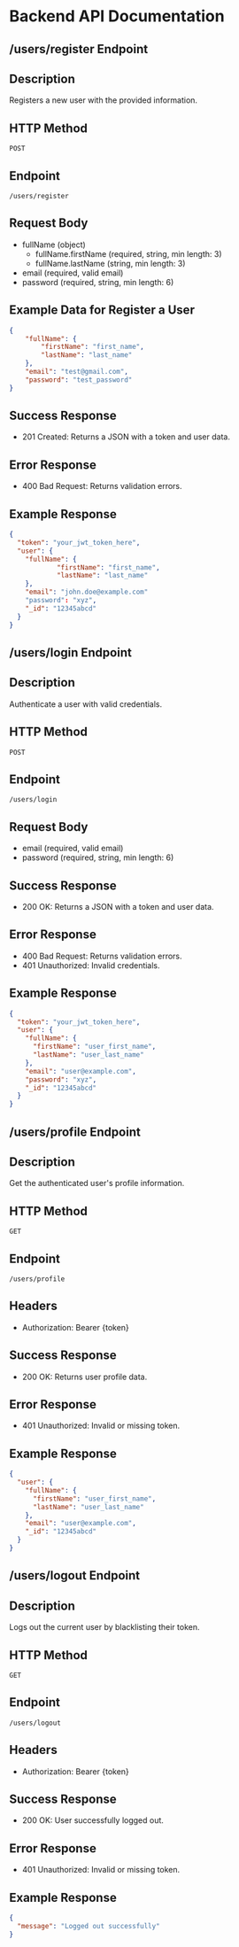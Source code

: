 # Backend API Documentation

## /users/register Endpoint

## Description
Registers a new user with the provided information.

## HTTP Method
`POST`

## Endpoint
`/users/register`

## Request Body
- fullName (object)
    - fullName.firstName (required, string, min length: 3)
    - fullName.lastName (string, min length: 3)
- email (required, valid email)
- password (required, string, min length: 6)

## Example Data for Register a User

```json
{
    "fullName": {
        "firstName": "first_name",
        "lastName": "last_name"
    },
    "email": "test@gmail.com",
    "password": "test_password"
}
```

## Success Response
- 201 Created: Returns a JSON with a token and user data.

## Error Response
- 400 Bad Request: Returns validation errors.

## Example Response
```json
{
  "token": "your_jwt_token_here",
  "user": {
    "fullName": {
            "firstName": "first_name",
            "lastName": "last_name"
    },
    "email": "john.doe@example.com"
    "password": "xyz",
    "_id": "12345abcd"
  }
}
```

## /users/login Endpoint
## Description
Authenticate a user with valid credentials.

## HTTP Method
`POST`

## Endpoint
`/users/login`

## Request Body
- email (required, valid email)
- password (required, string, min length: 6)

## Success Response
- 200 OK: Returns a JSON with a token and user data.

## Error Response
- 400 Bad Request: Returns validation errors.
- 401 Unauthorized: Invalid credentials.

## Example Response
```json
{
  "token": "your_jwt_token_here",
  "user": {
    "fullName": {
      "firstName": "user_first_name",
      "lastName": "user_last_name"
    },
    "email": "user@example.com",
    "password": "xyz",
    "_id": "12345abcd"
  }
}
```

## /users/profile Endpoint

## Description
Get the authenticated user's profile information.

## HTTP Method
`GET`

## Endpoint
`/users/profile`

## Headers
- Authorization: Bearer {token}

## Success Response
- 200 OK: Returns user profile data.

## Error Response
- 401 Unauthorized: Invalid or missing token.

## Example Response
```json
{
  "user": {
    "fullName": {
      "firstName": "user_first_name",
      "lastName": "user_last_name"
    },
    "email": "user@example.com",
    "_id": "12345abcd"
  }
}
```

## /users/logout Endpoint

## Description
Logs out the current user by blacklisting their token.

## HTTP Method
`GET`

## Endpoint
`/users/logout`

## Headers
- Authorization: Bearer {token}

## Success Response
- 200 OK: User successfully logged out.

## Error Response
- 401 Unauthorized: Invalid or missing token.

## Example Response
```json
{
  "message": "Logged out successfully"
}
```
